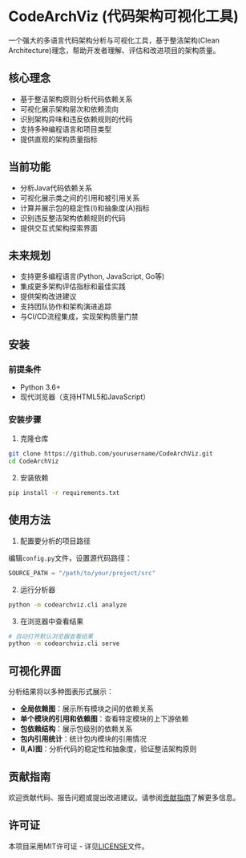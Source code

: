 # CodeArchViz (代码架构可视化工具)

一个强大的多语言代码架构分析与可视化工具，基于整洁架构(Clean Architecture)理念，帮助开发者理解、评估和改进项目的架构质量。

## 核心理念

- 基于整洁架构原则分析代码依赖关系
- 可视化展示架构层次和依赖流向
- 识别架构异味和违反依赖规则的代码
- 支持多种编程语言和项目类型
- 提供直观的架构质量指标

## 当前功能

- 分析Java代码依赖关系
- 可视化展示类之间的引用和被引用关系
- 计算并展示包的稳定性(I)和抽象度(A)指标
- 识别违反整洁架构依赖规则的代码
- 提供交互式架构探索界面

## 未来规划

- 支持更多编程语言(Python, JavaScript, Go等)
- 集成更多架构评估指标和最佳实践
- 提供架构改进建议
- 支持团队协作和架构演进追踪
- 与CI/CD流程集成，实现架构质量门禁

## 安装

### 前提条件

- Python 3.6+
- 现代浏览器（支持HTML5和JavaScript）

### 安装步骤

1. 克隆仓库
```bash
git clone https://github.com/yourusername/CodeArchViz.git
cd CodeArchViz
```

2. 安装依赖
```bash
pip install -r requirements.txt
```

## 使用方法

1. 配置要分析的项目路径

编辑`config.py`文件，设置源代码路径：
```python
SOURCE_PATH = "/path/to/your/project/src"
```

2. 运行分析器
```bash
python -m codearchviz.cli analyze
```

3. 在浏览器中查看结果
```bash
# 自动打开默认浏览器查看结果
python -m codearchviz.cli serve
```

## 可视化界面

分析结果将以多种图表形式展示：

- **全局依赖图**：展示所有模块之间的依赖关系
- **单个模块的引用和依赖图**：查看特定模块的上下游依赖
- **包依赖结构**：展示包级别的依赖关系
- **包内引用统计**：统计包内模块的引用情况
- **(I,A)图**：分析代码的稳定性和抽象度，验证整洁架构原则

## 贡献指南

欢迎贡献代码、报告问题或提出改进建议。请参阅[贡献指南](CONTRIBUTING.md)了解更多信息。

## 许可证

本项目采用MIT许可证 - 详见[LICENSE](LICENSE)文件。 